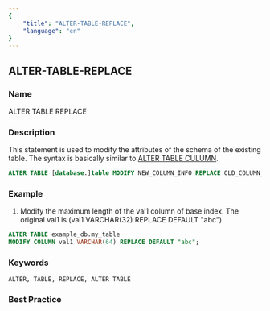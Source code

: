 ```yaml
---
{
    "title": "ALTER-TABLE-REPLACE",
    "language": "en"
}
---
```


<!--
Licensed to the Apache Software Foundation (ASF) under one
or more contributor license agreements.  See the NOTICE file
distributed with this work for additional information
regarding copyright ownership.  The ASF licenses this file
to you under the Apache License, Version 2.0 (the
"License"); you may not use this file except in compliance
with the License.  You may obtain a copy of the License at

  http://www.apache.org/licenses/LICENSE-2.0

Unless required by applicable law or agreed to in writing,
software distributed under the License is distributed on an
"AS IS" BASIS, WITHOUT WARRANTIES OR CONDITIONS OF ANY
KIND, either express or implied.  See the License for the
specific language governing permissions and limitations
under the License.
-->

## ALTER-TABLE-REPLACE

### Name

ALTER TABLE REPLACE

### Description

This statement is used to modify the attributes of the schema of the existing table. The syntax is basically similar to [ALTER TABLE CULUMN](ALTER-TABLE-COLUMN.md).

```sql
ALTER TABLE [database.]table MODIFY NEW_COLUMN_INFO REPLACE OLD_COLUMN_INFO ;
```

### Example

1. Modify the maximum length of the val1 column of base index. The original val1 is (val1 VARCHAR(32) REPLACE DEFAULT "abc")

```sql
ALTER TABLE example_db.my_table
MODIFY COLUMN val1 VARCHAR(64) REPLACE DEFAULT "abc";
```

### Keywords

```text
ALTER, TABLE, REPLACE, ALTER TABLE
```

### Best Practice

